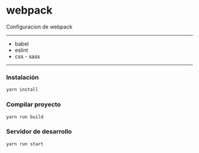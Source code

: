 # webpack

Configuracion de webpack

***

* babel
* eslint
* css - sass

***

### Instalación

``` 
yarn install
```

### Compilar proyecto

``` 
yarn run build
```

### Servidor de desarrollo

``` 
yarn run start
```